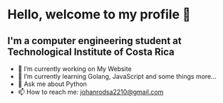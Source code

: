 # Hello, welcome to my profile 👋

## I'm a computer engineering student at Technological Institute of Costa Rica

- 🔭 I’m currently working on My Website
- 🌱 I’m currently learning Golang, JavaScript and some things more...
- 💬 Ask me about Python
- 📫 How to reach me: johanrodsa2210@gmail.com


<!--
**Johanx22x/Johanx22x** is a ✨ _special_ ✨ repository because its `README.md` (this file) appears on your GitHub profile.

Here are some ideas to get you started:


- 👯 I’m looking to collaborate on ...
- 🤔 I’m looking for help with ...

-->
